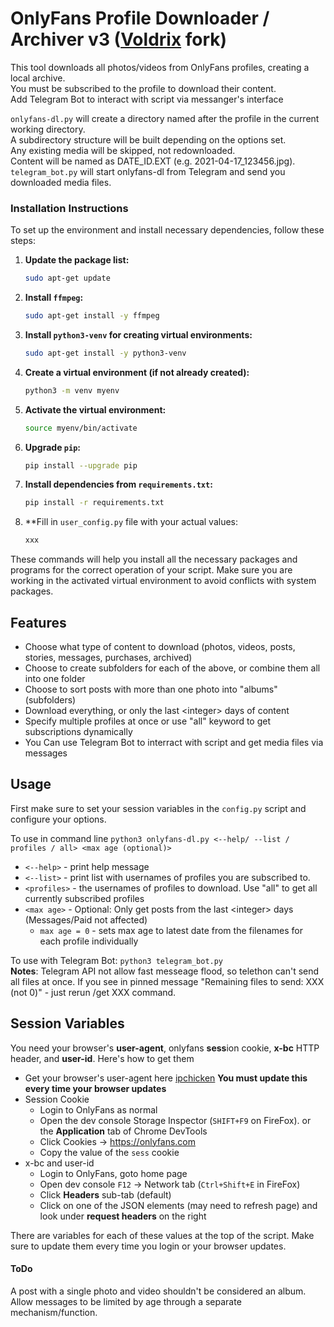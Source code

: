 # OnlyFans Profile Downloader / Archiver v3 ([Voldrix](https://github.com/Voldrix/onlyfans-dl-2) fork)
This tool downloads all photos/videos from OnlyFans profiles, creating a local archive.\
You must be subscribed to the profile to download their content.\
Add Telegram Bot to interact with script via messanger's interface 

`onlyfans-dl.py` will create a directory named after the profile in the current working directory.\
A subdirectory structure will be built depending on the options set.\
Any existing media will be skipped, not redownloaded.\
Content will be named as DATE_ID.EXT (e.g. 2021-04-17_123456.jpg).\
`telegram_bot.py` will start onlyfans-dl from Telegram and send you downloaded media files.

### Installation Instructions

To set up the environment and install necessary dependencies, follow these steps:

1. **Update the package list:**

    ```bash
    sudo apt-get update
    ```

2. **Install `ffmpeg`:**

    ```bash
    sudo apt-get install -y ffmpeg
    ```

3. **Install `python3-venv` for creating virtual environments:**

    ```bash
    sudo apt-get install -y python3-venv
    ```

4. **Create a virtual environment (if not already created):**

    ```bash
    python3 -m venv myenv
    ```

5. **Activate the virtual environment:**

    ```bash
    source myenv/bin/activate
    ```

6. **Upgrade `pip`:**

    ```bash
    pip install --upgrade pip
    ```

7. **Install dependencies from `requirements.txt`:**

    ```bash
    pip install -r requirements.txt
    ```
8. **Fill in `user_config.py` file with your actual values:
    ```bash
    xxx
    ```
These commands will help you install all the necessary packages and programs for the correct operation of your script. Make sure you are working in the activated virtual environment to avoid conflicts with system packages.


## Features
* Choose what type of content to download (photos, videos, posts, stories, messages, purchases, archived)
* Choose to create subfolders for each of the above, or combine them all into one folder
* Choose to sort posts with more than one photo into "albums" (subfolders)
* Download everything, or only the last &lt;integer&gt; days of content
* Specify multiple profiles at once or use "all" keyword to get subscriptions dynamically
* You Can use Telegram Bot to interract with script and get media files via messages

## Usage
First make sure to set your session variables in the `config.py` script and configure your options.

To use in command line
`python3 onlyfans-dl.py <--help/ --list / profiles / all> <max age (optional)>`
* `<--help>` - print help message
* `<--list>` - print list with usernames of profiles you are subscribed to. 
* `<profiles>` - the usernames of profiles to download. Use "all" to get all currently subscribed profiles
* `<max age>` - Optional: Only get posts from the last &lt;integer&gt; days (Messages/Paid not affected)
  * `max age = 0` - sets max age to latest date from the filenames for each profile individually

To use with Telegram Bot:
`python3 telegram_bot.py` \
**Notes**: Telegram API not allow fast messeage flood, so telethon can't send all files at once. If you see in pinned message "Remaining files to send: XXX (not 0)" - just rerun /get XXX command.

## Session Variables
You need your browser's __user-agent__, onlyfans **sess**ion cookie, __x-bc__ HTTP header, and **user-id**. Here's how to get them

- Get your browser's user-agent here [ipchicken](https://ipchicken.com/) __You must update this every time your browser updates__
- Session Cookie
  - Login to OnlyFans as normal
  - Open the dev console Storage Inspector (`SHIFT+F9` on FireFox). or the __Application__ tab of Chrome DevTools
  - Click Cookies -> https://onlyfans.com
  - Copy the value of the `sess` cookie
- x-bc and user-id
  - Login to OnlyFans, goto home page
  - Open dev console `F12` -> Network tab (`Ctrl+Shift+E` in FireFox)
  - Click __Headers__ sub-tab (default)
  - Click on one of the JSON elements (may need to refresh page) and look under __request headers__ on the right

There are variables for each of these values at the top of the script. Make sure to update them every time you login or your browser updates.

#### ToDo
A post with a single photo and video shouldn't be considered an album.\
Allow messages to be limited by age through a separate mechanism/function.


